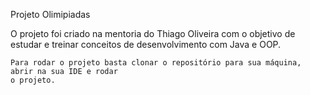 Projeto Olimipiadas

O projeto foi criado na mentoria do Thiago Oliveira com o objetivo
de estudar e treinar conceitos de desenvolvimento com Java e OOP.


```
Para rodar o projeto basta clonar o repositório para sua máquina, abrir na sua IDE e rodar
o projeto.